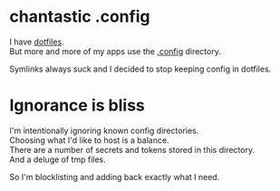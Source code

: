 # chantastic .config

I have [dotfiles](https://github.com/chantastic/dotfiles).  
But more and more of my apps use the [.config](https://github.com/chantastic/config) directory.

Symlinks always suck and I decided to stop keeping config in dotfiles.

# Ignorance is bliss

I'm intentionally ignoring known config directories.  
Choosing what I'd like to host is a balance.  
There are a number of secrets and tokens stored in this directory.  
And a deluge of tmp files.

So I'm blocklisting and adding back exactly what I need.
